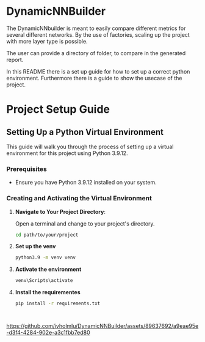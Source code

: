 # DynamicNNBuilder

The DynamicNNbuilder is meant to easily compare different metrics for several different networks. 
By the use of factories, scaling up the project with more layer type is possible.

The user can provide a directory of folder, to compare in the generated report.

In this README there is a set up guide for how to set up a correct python environment.
Furthermore there is a guide to show the usecase of the project.

# Project Setup Guide

## Setting Up a Python Virtual Environment

This guide will walk you through the process of setting up a virtual environment for this project using Python 3.9.12.

### Prerequisites

- Ensure you have Python 3.9.12 installed on your system.

### Creating and Activating the Virtual Environment

1. **Navigate to Your Project Directory**:
   
   Open a terminal and change to your project's directory.

   ```bash
   cd path/to/your/project
2. **Set up the venv**

    ```bash
    python3.9 -m venv venv
3. **Activate the environment**
    ```bash
    venv\Scripts\activate
4. **Install the requirementes**
    ```bash
    pip install -r requirements.txt




https://github.com/ivholmlu/DynamicNNBuilder/assets/89637692/a9eae95e-d3f4-4284-902e-a3c1fbb7ed80
